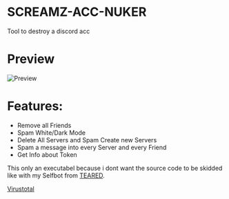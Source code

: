 # SCREAMZ-ACC-NUKER
Tool to destroy a discord acc
# Preview
![Preview](https://user-images.githubusercontent.com/78593516/136802742-8753746c-d69e-40f7-a760-0a455c7fb0f9.png)

# Features:
- Remove all Friends
- Spam White/Dark Mode 
- Delete All Servers and Spam Create new Servers
- Spam a message into every Server and every Friend
- Get Info about Token

This only an executabel because i dont want the source code to be skidded like with my Selfbot from [TEARED](https://github.com/T3ARED/DarthOCE-Selfbot).


[Virustotal](https://www.virustotal.com/gui/file/a3208f6aeee4bfc9f9e706e86ebef27b7a30417ff53012ba509af43fa1e7304e?nocache=1)
